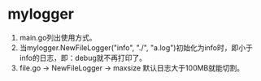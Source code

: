 # mylogger

1. main.go列出使用方式。
2. 当mylogger.NewFileLogger("info", "./", "a.log")初始化为info时，即小于info的日志，即：debug就不再打印了。
3. file.go -> NewFileLogger  -> maxsize 默认日志大于100MB就能切割。
